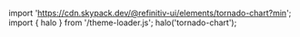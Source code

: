 <!--
type: template
name: tornado-chart
-->

import 'https://cdn.skypack.dev/@refinitiv-ui/elements/tornado-chart?min';
import { halo } from '/theme-loader.js';
halo('tornado-chart');